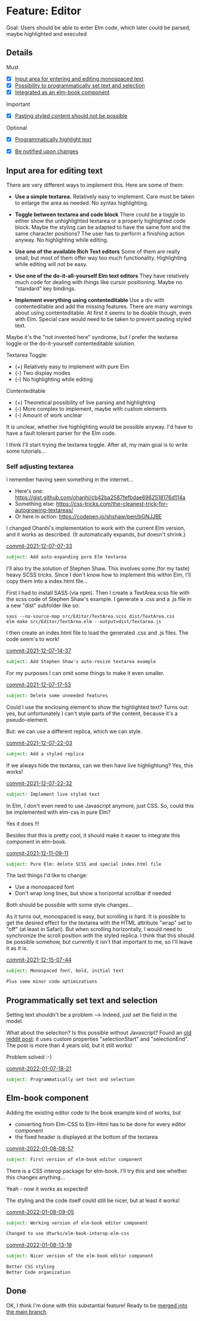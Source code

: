 # Feature: Editor

Goal: Users should be able to enter Elm code,
which later could be parsed, maybe highlighted and executed


## Details

Must

- [x] [Input area for entering and editing monospaced text](#input-area-for-editing-text)
- [x] [Possibility to programmatically set text and selection](#programmatically-set-text-and-selection)
- [x] [Integrated as an elm-book component](#elm-book-component)

Important

- [x] [Pasting styled content should not be possible](#commit-2021-12-07-14-37)

Optional

- [x] [Programmatically highlight text](#commit-2021-12-07-22-03)
- [x] [Be notified upon changes](#input-area-for-editing-text)


## Input area for editing text

There are very different ways to implement this. Here are some of them:

- **Use a simple textarea.**
  Relatively easy to implement.
  Care must be taken to enlarge the area as needed.
  No syntax highlighting.

- **Toggle between textarea and code block**
  There could be a toggle to either show the unhighlighted textarea
  or a properly highlighted code block.
  Maybe the styling can be adapted to have the same font and the same character positions?
  The user has to perform a finishing action anyway.
  No highlighting while editing.

- **Use one of the available Rich Text editors**
  Some of them are really small, but most of them offer way too much functionality.
  Highlighting while editing will not be easy.

- **Use one of the do-it-all-yourself Elm text editors**
  They have relatively much code for dealing with things like cursor positioning.
  Maybe no "standard" key bindings.

- **Implement everything using contenteditable**
  Use a div with contenteditable and add the missing features.
  There are many warnings about using contenteditable.
  At first it seems to be doable though, even with Elm.
  Special care would need to be taken to prevent pasting styled text.

Maybe it's the "not invented here" syndrome, but I prefer the textarea toggle
or the do-it-yourself contenteditable solution.

Textarea Toggle:
- (+) Relatively easy to implement with pure Elm
- (-) Two display modes
- (-) No highlighting while editing

Contenteditable
- (+) Theoretical possibility of live parsing and highlighting
- (-) More complex to implement, maybe with custom elements
- (-) Amount of work unclear

It is unclear, whether live highlighting would be possible anyway.
I'd have to have a fault tolerant parser for the Elm code.

I think I'll start trying the textarea toggle.
After all, my main goal is to write some tutorials...


<a id="commit-2021-12-07-07-33"></a>

### Self adjusting textarea

I remember having seen something in the internet...
- Here's one: <https://gist.github.com/ohanhi/cb42ba2587fefbdae6962518176d114a>
- Something else: <https://css-tricks.com/the-cleanest-trick-for-autogrowing-textareas/>
- Or here in action: <https://codepen.io/shshaw/pen/bGNJJBE>

I changed Ohanhi's implementation to work with the current Elm version,
and it works as described. (It automatically expands, but doesn't shrink.)

[commit-2021-12-07-07-33](https://github.com/pitnyr/elm-interactive-blog/commit/2365d2a15459b491013841e0bf8aca23684d6d28)
```email
subject: Add auto-expanding pure Elm textarea
```

<a id="commit-2021-12-07-14-37"></a>

I'll also try the solution of Stephen Shaw. This involves some (for my taste) heavy SCSS tricks.
Since I don't know how to implement this within Elm, I'll copy them into a index.html file...

First I had to install SASS (via npm).
Then I create a TextArea.scss file with the scss code of Stephen Shaw's example.
I generate a .css and a .js file in a new "dist" subfolder like so:

```text
sass --no-source-map src/Editor/TextArea.scss dist/TextArea.css
elm make src/Editor/TextArea.elm --output=dist/Textarea.js
```

I then create an index.html file to load the generated .css and .js files.
The code seem's to work!

[commit-2021-12-07-14-37](https://github.com/pitnyr/elm-interactive-blog/commit/0ee04ea4f9a0763b26430d95bbf0e65a3f4b48d8)
```email
subject: Add Stephen Shaw's auto-resize textarea example
```

<a id="commit-2021-12-07-17-53"></a>

For my purposes I can omit some things to make it even smaller.

[commit-2021-12-07-17-53](https://github.com/pitnyr/elm-interactive-blog/commit/89b29a6d8aa3b6cc8d7476c58c7f1a4a7297a9b3)
```email
subject: Delete some unneeded features
```

<a id="commit-2021-12-07-22-03"></a>

Could I use the enclosing element to show the highlighted text?
Turns out: yes, but unfortunately I can't style parts of the content,
because it's a pseudo-element.

But: we can use a different replica, which we can style.

[commit-2021-12-07-22-03](https://github.com/pitnyr/elm-interactive-blog/commit/2d9751f5889f749cf14539b553ff964f1a0ec0e2)
```email
subject: Add a styled replica
```

<a id="commit-2021-12-07-22-32"></a>

If we always hide the textarea, can we then have live highlightung?
Yes, this works!

[commit-2021-12-07-22-32](https://github.com/pitnyr/elm-interactive-blog/commit/49a057e7c0564a429e835c45d8b4d70e3658d6a4)
```email
subject: Implement live styled text
```

<a id="commit-2021-12-11-09-11"></a>

In Elm, I don't even need to use Javascript anymore, just CSS.
So, could this be implemented with elm-css in pure Elm?

Yes it does !!!

Besides that this is pretty cool, it should make it easier to integrate this component in elm-book.

[commit-2021-12-11-09-11](https://github.com/pitnyr/elm-interactive-blog/commit/20312718f9ee5713eba6cafccda9ece688d61473)
```email
subject: Pure Elm: delete SCSS and special index.html file
```

The last things I'd like to change:
* Use a monospaced font
* Don't wrap long lines, but show a horizontal scrollbar if needed

Both should be possible with some style changes...

As it turns out, monospaced is easy, but scrolling is hard.
It is possible to get the desired effect for the textarea with the HTML attribute "wrap" set to "off" (at least in Safari).
But when scrolling horizontally, I would need to synchronize the scroll position with the styled replica.
I think that this should be possible somehow, but currently it isn't that important to me, so I'll leave it as it is.

<a id="commit-2021-12-15-07-44"></a>

[commit-2021-12-15-07-44](https://github.com/pitnyr/elm-interactive-blog/commit/694f501af77ddeb46f1d52f4d943b6325816ed57)
```email
subject: Monospaced font, bold, initial text

Plus some minor code optimizations
```


<a id="commit-2022-01-07-18-21"></a>

## Programmatically set text and selection

Setting text shouldn't be a problem --> Indeed, just set the field in the model.

What about the selection? Is this possible without Javascript?
Found an [old reddit post](https://www.reddit.com/r/elm/comments/7e6obz/comment/dq3cocs/?utm_source=share&utm_medium=web2x&context=3):
it uses custom properties "selectionStart" and "selectionEnd".
The post is more than 4 years old, but it still works!

Problem solved :-)

[commit-2022-01-07-18-21](https://github.com/pitnyr/elm-interactive-blog/commit/1841cfff78eb8c2d9659be88e90fc3f72bb045c7)
```email
subject: Programmatically set text and selection
```


<a id="commit-2022-01-08-08-57"></a>

## Elm-book component

Adding the existing editor code to the book example kind of works, but

- converting from Elm-CSS to Elm-Html has to be done for every editor component
- the fixed header is displayed at the bottom of the textarea

[commit-2022-01-08-08-57](https://github.com/pitnyr/elm-interactive-blog/commit/7249af185525a705dc646786402c5c21e50a9d35)
```email
subject: First version of elm-book editor component
```

<a id="commit-2022-01-08-09-05"></a>

There is a CSS interop package for elm-book. I'll try this and see whether this changes anything...

Yeah - now it works as expected!

The styling and the code itself could still be nicer, but at least it works!

[commit-2022-01-08-09-05](https://github.com/pitnyr/elm-interactive-blog/commit/9bc99e5d5963c801177f0fc7c8b0f7c0bad59f3a)
```email
subject: Working version of elm-book editor component

Changed to use dtwrks/elm-book-interop-elm-css
```

<a id="commit-2022-01-08-13-19"></a>

[commit-2022-01-08-13-19](https://github.com/pitnyr/elm-interactive-blog/commit/7c83e33d18968c4404af42ed38445f9462d49c71)
```email
subject: Nicer version of the elm-book editor component

Better CSS styling
Better Code organization
```


## Done

OK, I think I'm done with this substantial feature!
Ready to be [merged into the main branch](main.md#commit-2022-01-08-13-27).